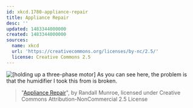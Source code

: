 ```yaml
---
id: xkcd.1780-appliance-repair
title: Appliance Repair
desc: ''
updated: 1483344000000
created: 1483344000000
sources:
  name: xkcd
  url: 'https://creativecommons.org/licenses/by-nc/2.5/'
  license: Creative Commons 2.5
---
```

![\[holding up a three-phase motor\] As you can see here, the problem is that the humidifier I took this from is broken.](https://imgs.xkcd.com/comics/appliance_repair.png)
> "[Appliance Repair](https://xkcd.com/1780/)", by Randall Munroe, licensed under Creative Commons Attribution-NonCommercial 2.5 License
